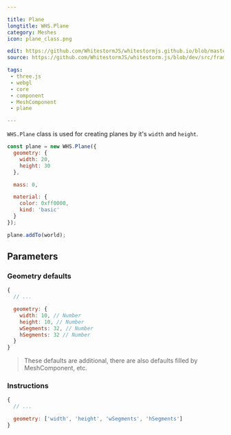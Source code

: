 ```yaml
---

title: Plane
longtitle: WHS.Plane
category: Meshes
icon: plane_class.png

edit: https://github.com/WhitestormJS/whitestormjs.github.io/blob/master/src/pages/docs/meshes/plane.md
source: https://github.com/WhitestormJS/whitestorm.js/blob/dev/src/framework/components/meshes/Plane.js

tags:
 - three.js
 - webgl
 - core
 - component
 - MeshComponent
 - plane

---
```



`WHS.Plane` class is used for creating planes by it's `width` and `height`.


```javascript
const plane = new WHS.Plane({
  geometry: {
    width: 20,
    height: 30
  },

  mass: 0,

  material: {
    color: 0xff0000,
    kind: 'basic'
  }
});

plane.addTo(world);
```

## Parameters
### Geometry defaults

```javascript
{
  // ...

  geometry: {
    width: 10, // Number
    height: 10, // Number
    wSegments: 32, // Number
    hSegments: 32 // Number
  }
}
```

> These defaults are additional, there are also defaults filled by MeshComponent, etc.

### Instructions

```javascript
{
  // ...

  geometry: ['width', 'height', 'wSegments', 'hSegments']
}
```
